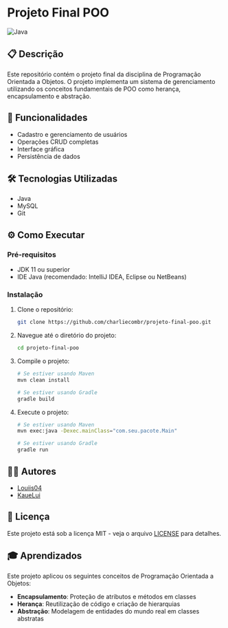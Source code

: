 # Projeto Final POO

![Java](https://img.shields.io/badge/Java-ED8B00?style=for-the-badge&logo=openjdk&logoColor=white)

## 📋 Descrição

Este repositório contém o projeto final da disciplina de Programação Orientada a Objetos. O projeto implementa um sistema de gerenciamento utilizando os conceitos fundamentais de POO como herança, encapsulamento e abstração.

## 🚀 Funcionalidades

- Cadastro e gerenciamento de usuários
- Operações CRUD completas
- Interface gráfica 
- Persistência de dados

## 🛠️ Tecnologias Utilizadas

- Java
- MySQL
- Git

## ⚙️ Como Executar

### Pré-requisitos

- JDK 11 ou superior
- IDE Java (recomendado: IntelliJ IDEA, Eclipse ou NetBeans)

### Instalação

1. Clone o repositório:
   ```bash
   git clone https://github.com/charliecombr/projeto-final-poo.git
   ```

2. Navegue até o diretório do projeto:
   ```bash
   cd projeto-final-poo
   ```

3. Compile o projeto:
   ```bash
   # Se estiver usando Maven
   mvn clean install
   
   # Se estiver usando Gradle
   gradle build
   ```

4. Execute o projeto:
   ```bash
   # Se estiver usando Maven
   mvn exec:java -Dexec.mainClass="com.seu.pacote.Main"
   
   # Se estiver usando Gradle
   gradle run
   ```

## 👨‍💻 Autores

- [Louiis04](https://github.com/Louiis04)
- [KaueLui]((https://github.com/KaueLui))

## 📄 Licença

Este projeto está sob a licença MIT - veja o arquivo [LICENSE](LICENSE) para detalhes.

## 🎓 Aprendizados

Este projeto aplicou os seguintes conceitos de Programação Orientada a Objetos:

- **Encapsulamento**: Proteção de atributos e métodos em classes
- **Herança**: Reutilização de código e criação de hierarquias
- **Abstração**: Modelagem de entidades do mundo real em classes abstratas
